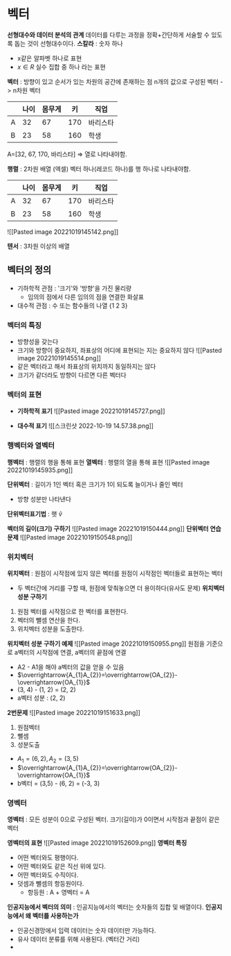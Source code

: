 # 벡터
__선형대수와 데이터 분석의 관계__
데이터를 다루는 과정을 정확+간단하게 서술할 수 있도록 돕는 것이 선형대수이다.
__스칼라__ : 숫자 하나
- x같은 알파벳 하나로 표현
- $x\in R$ 실수 집합 중 하나 라는 표현

__벡터__ : 방향이 있고 순서가 있는 차원의 공간에 존재하는 점
n개의 값으로 구성된 벡터 -> n차원 벡터

|     | 나이 | 몸무게 | 키  | 직업     |
| --- | ---- | ------ | --- | -------- |
| A   | 32   | 67     | 170 | 바리스타 |
| B   | 23   | 58     | 160 | 학생        |
A=[32, 67, 170, 바리스타] => 열로 나타내야함.

__행렬__ : 2차원 배열 (엑셀)
벡터 하나(레코드 하나)를 행 하나로 나타내야함.

|     | 나이 | 몸무게 | 키  | 직업     |
| --- | ---- | ------ | --- | -------- |
| A   | 32   | 67     | 170 | 바리스타 |
| B   | 23   | 58     | 160 | 학생     |
![[Pasted image 20221019145142.png]]

__텐서__ : 3차원 이상의 배열

## 벡터의 정의
- 기하학적 관점 : '크기'와 '방향'을 가진 물리량
	- 임의의 점에서 다른 임의의 점을 연결한 화살표
- 대수적 관점 : 수 또는 함수들의 나열 {1 2 3}

### 벡터의 특징
- 방향성을 갖는다
- 크기와 방향이 중요하지, 좌표상의 어디에 표현되는 지는 중요하지 않다
![[Pasted image 20221019145514.png]]
- 같은 벡터라고 해서 좌표상의 위치까지 동일하지는 않다
- 크기가 같더라도 방향이 다르면 다른 벡터다


### 벡터의 표현
- __기하학적 표기__
 ![[Pasted image 20221019145727.png]]


- __대수적 표기__
![[스크린샷 2022-10-19 14.57.38.png]]

### 행벡터와 열벡터
__행벡터__ : 행렬의 행을 통해 표현
__열벡터__ : 행렬의 열을 통해 표현
![[Pasted image 20221019145935.png]]


__단위벡터__ : 길이가 1인 벡터
혹은 크기가 1이 되도록 늘이거나 줄인 벡터
- 방향 성분만 나타낸다

__단위벡터표기법__ : 햇 $\hat v$ 

__벡터의 길이(크기) 구하기__
![[Pasted image 20221019150444.png]]
__단위벡터 연습문제__
![[Pasted image 20221019150548.png]]
### 위치벡터
__위치벡터__ : 원점이 시작점에 있지 않은 벡터를 원점이 시작점인 벡터들로 표현하는 벡터
- 두 벡터간에 거리를 구할 때, 원점에 맞춰놓으면 더 용이하다(유사도 문제)
__위치벡터 성분 구하기__
1. 원점 벡터를 시작점으로 한 벡터를 표현한다.
2. 벡터의 뺄셈 연산을 한다.
3. 위치벡터 성분을 도출한다.

__위치벡터 성분 구하기 예제__
![[Pasted image 20221019150955.png]]
원점을 기준으로 a벡터의 시작점에 연결, a벡터의 끝점에 연결
- A2 - A1을 해야 a벡터의 값을 얻을 수 있음
- $\overrightarrow{A_{1}A_{2}}=\overrightarrow{OA_{2}}-\overrightarrow{OA_{1}}$  
- (3, 4) - (1, 2) = (2, 2)
- a벡터 성분 : (2, 2)

__2번문제__
![[Pasted image 20221019151633.png]]
1. 원점벡터
2. 뺄셈
3. 성분도출

- $A_{1}=(6,2),\, A_{2}=(3,5)$
- $\overrightarrow{A_{1}A_{2}}=\overrightarrow{OA_{2}}-\overrightarrow{OA_{1}}$
- b벡터 = (3,5) - (6, 2) = (-3, 3)

### 영벡터
__영벡터__ : 모든 성분이 0으로 구성된 벡터. 크기(길이)가 0이면서 시작점과 끝점이 같은 벡터

__영벡터의 표현__
![[Pasted image 20221019152609.png]]
__영벡터 특징__
- 어떤 벡터와도 평행이다.
- 어떤 벡터와도 같은 직선 위에 있다.
- 어떤 벡터와도 수직이다.
- 덧셈과 뺄셈의 항등원이다.
	- 항등원 : A + 영벡터 = A

__인공지능에서 벡터의 의미__ : 인공지능에서의 벡터는 숫자들의 집합 및 배열이다.
__인공지능에서 왜 벡터를 사용하는가__
- 인공신경망에서 입력 데이터는 숫자 데이터만 가능하다.
- 유사 데이터 분류를 위해 사용된다. (벡터간 거리)
- 